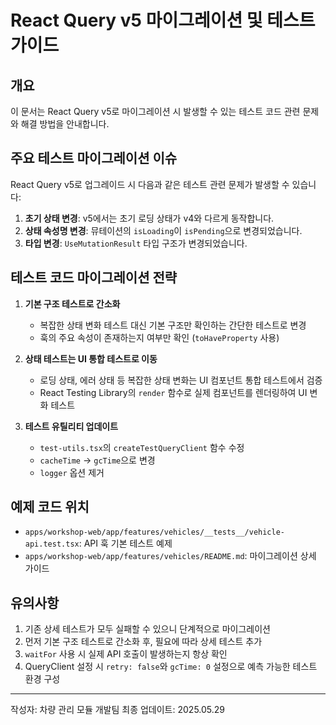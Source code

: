 # React Query v5 마이그레이션 및 테스트 가이드

## 개요

이 문서는 React Query v5로 마이그레이션 시 발생할 수 있는 테스트 코드 관련 문제와 해결 방법을 안내합니다.

## 주요 테스트 마이그레이션 이슈

React Query v5로 업그레이드 시 다음과 같은 테스트 관련 문제가 발생할 수 있습니다:

1. **초기 상태 변경**: v5에서는 초기 로딩 상태가 v4와 다르게 동작합니다.
2. **상태 속성명 변경**: 뮤테이션의 `isLoading`이 `isPending`으로 변경되었습니다.
3. **타입 변경**: `UseMutationResult` 타입 구조가 변경되었습니다.

## 테스트 코드 마이그레이션 전략

1. **기본 구조 테스트로 간소화**

   - 복잡한 상태 변화 테스트 대신 기본 구조만 확인하는 간단한 테스트로 변경
   - 훅의 주요 속성이 존재하는지 여부만 확인 (`toHaveProperty` 사용)

2. **상태 테스트는 UI 통합 테스트로 이동**

   - 로딩 상태, 에러 상태 등 복잡한 상태 변화는 UI 컴포넌트 통합 테스트에서 검증
   - React Testing Library의 `render` 함수로 실제 컴포넌트를 렌더링하여 UI 변화 테스트

3. **테스트 유틸리티 업데이트**
   - `test-utils.tsx`의 `createTestQueryClient` 함수 수정
   - `cacheTime` → `gcTime`으로 변경
   - `logger` 옵션 제거

## 예제 코드 위치

- `apps/workshop-web/app/features/vehicles/__tests__/vehicle-api.test.tsx`: API 훅 기본 테스트 예제
- `apps/workshop-web/app/features/vehicles/README.md`: 마이그레이션 상세 가이드

## 유의사항

1. 기존 상세 테스트가 모두 실패할 수 있으니 단계적으로 마이그레이션
2. 먼저 기본 구조 테스트로 간소화 후, 필요에 따라 상세 테스트 추가
3. `waitFor` 사용 시 실제 API 호출이 발생하는지 항상 확인
4. QueryClient 설정 시 `retry: false`와 `gcTime: 0` 설정으로 예측 가능한 테스트 환경 구성

---

작성자: 차량 관리 모듈 개발팀
최종 업데이트: 2025.05.29
